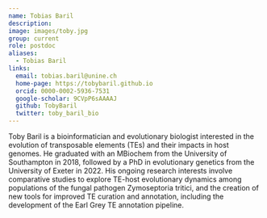 ```yaml
---
name: Tobias Baril
description: 
image: images/toby.jpg
group: current
role: postdoc
aliases:
  - Tobias Baril
links:
  email: tobias.baril@unine.ch
  home-page: https://tobybaril.github.io
  orcid: 0000-0002-5936-7531
  google-scholar: 9CVpP6sAAAAJ
  github: TobyBaril
  twitter: toby_baril_bio
---
```


Toby Baril is a bioinformatician and evolutionary biologist interested in the evolution of transposable elements (TEs) and their impacts in host genomes. He graduated with an MBiochem from the University of Southampton in 2018, followed by a PhD in evolutionary genetics from the University of Exeter in 2022. His ongoing research interests involve comparative studies to explore TE-host evolutionary dynamics among populations of the fungal pathogen Zymoseptoria tritici, and the creation of new tools for improved TE curation and annotation, including the development of the Earl Grey TE annotation pipeline.
